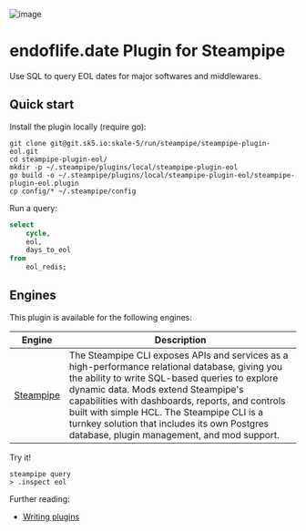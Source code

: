 ![image](https://hub.steampipe.io/images/plugins/turbot/cloudflare-social-graphic.png)

# endoflife.date Plugin for Steampipe

Use SQL to query EOL dates for major softwares and middlewares. 

## Quick start

Install the plugin locally (require go):

```shell
git clone git@git.sk5.io:skale-5/run/steampipe/steampipe-plugin-eol.git
cd steampipe-plugin-eol/
mkdir -p ~/.steampipe/plugins/local/steampipe-plugin-eol
go build -o ~/.steampipe/plugins/local/steampipe-plugin-eol/steampipe-plugin-eol.plugin 
cp config/* ~/.steampipe/config
```

Run a query:

```sql
select
    cycle,
    eol,
    days_to_eol
from
    eol_redis;
```

## Engines

This plugin is available for the following engines:

| Engine        | Description
|---------------|------------------------------------------
| [Steampipe](https://steampipe.io/docs) | The Steampipe CLI exposes APIs and services as a high-performance relational database, giving you the ability to write SQL-based queries to explore dynamic data. Mods extend Steampipe's capabilities with dashboards, reports, and controls built with simple HCL. The Steampipe CLI is a turnkey solution that includes its own Postgres database, plugin management, and mod support.

Try it!

```
steampipe query
> .inspect eol
```

Further reading:

- [Writing plugins](https://steampipe.io/docs/develop/writing-plugins)
